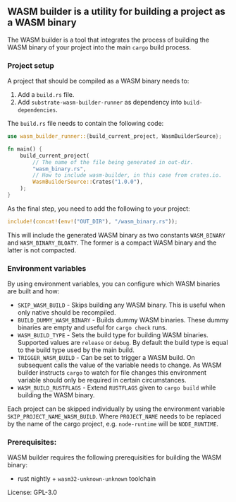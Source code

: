 ## WASM builder is a utility for building a project as a WASM binary

The WASM builder is a tool that integrates the process of building the WASM binary of your project into the main
`cargo` build process.

### Project setup

A project that should be compiled as a WASM binary needs to:

1. Add a `build.rs` file.
2. Add `substrate-wasm-builder-runner` as dependency into `build-dependencies`.

The `build.rs` file needs to contain the following code:

```rust
use wasm_builder_runner::{build_current_project, WasmBuilderSource};

fn main() {
	build_current_project(
		// The name of the file being generated in out-dir.
		"wasm_binary.rs",
		// How to include wasm-builder, in this case from crates.io.
		WasmBuilderSource::Crates("1.0.0"),
	);
}
```

As the final step, you need to add the following to your project:

```rust
include!(concat!(env!("OUT_DIR"), "/wasm_binary.rs"));
```

This will include the generated WASM binary as two constants `WASM_BINARY` and `WASM_BINARY_BLOATY`.
The former is a compact WASM binary and the latter is not compacted.

### Environment variables

By using environment variables, you can configure which WASM binaries are built and how:

- `SKIP_WASM_BUILD` - Skips building any WASM binary. This is useful when only native should be recompiled.
- `BUILD_DUMMY_WASM_BINARY` - Builds dummy WASM binaries. These dummy binaries are empty and useful
                             for `cargo check` runs.
- `WASM_BUILD_TYPE` - Sets the build type for building WASM binaries. Supported values are `release` or `debug`.
                      By default the build type is equal to the build type used by the main build.
- `TRIGGER_WASM_BUILD` - Can be set to trigger a WASM build. On subsequent calls the value of the variable
                         needs to change. As WASM builder instructs `cargo` to watch for file changes
                         this environment variable should only be required in certain circumstances.
- `WASM_BUILD_RUSTFLAGS` - Extend `RUSTFLAGS` given to `cargo build` while building the WASM binary.

Each project can be skipped individually by using the environment variable `SKIP_PROJECT_NAME_WASM_BUILD`.
Where `PROJECT_NAME` needs to be replaced by the name of the cargo project, e.g. `node-runtime` will
be `NODE_RUNTIME`.

### Prerequisites:

WASM builder requires the following prerequisities for building the WASM binary:

- rust nightly + `wasm32-unknown-unknown` toolchain


License: GPL-3.0
